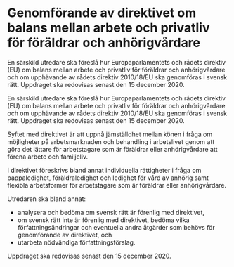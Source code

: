 # Genomförande av direktivet om balans mellan arbete och privatliv för föräldrar och anhörigvårdare

En särskild utredare ska föreslå hur Europaparlamentets och rådets direktiv
(EU) om balans mellan arbete och privatliv för föräldrar och anhörigvårdare
och om upphävande av rådets direktiv 2010/18/EU ska genomföras i
svensk rätt. Uppdraget ska redovisas senast den 15 december 2020.

En särskild utredare ska föreslå hur Europaparlamentets och rådets direktiv
(EU) om balans mellan arbete och privatliv för föräldrar och anhörigvårdare
och om upphävande av rådets direktiv 2010/18/EU ska genomföras i
svensk rätt. Uppdraget ska redovisas senast den 15 december 2020.

Syftet med direktivet är att uppnå jämställdhet mellan könen i
fråga om möjligheter på arbetsmarknaden och behandling i arbetslivet
genom att göra det lättare för arbetstagare som är föräldrar eller anhörigvårdare att förena arbete och familjeliv.

I direktivet föreskrivs bland annat individuella rättigheter i fråga om pappaledighet, föräldraledighet och ledighet för vård av anhörig samt flexibla arbetsformer för arbetstagare som är föräldrar eller anhörigvårdare.

Utredaren ska bland annat:

* analysera och bedöma om svensk rätt är förenlig med direktivet,
* om svensk rätt inte är förenlig med direktivet, bedöma vilka
författningsändringar och eventuella andra åtgärder som behövs för
genomförande av direktivet, och
* utarbeta nödvändiga författningsförslag.

Uppdraget ska redovisas senast den 15 december 2020.
